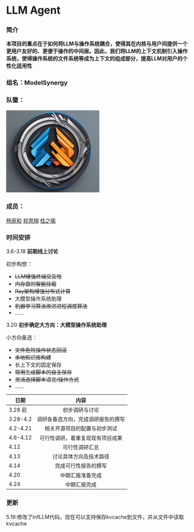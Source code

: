 # LLM Agent

### 简介

**本项目的重点在于如何将LLM与操作系统耦合，使得其在内核与用户间提供一个更用户友好的、更便于操作的中间层。因此，我们将LLM的上下文机制引入操作系统，使得操作系统的文件系统等成为上下文的组成部分，提高LLM对用户的个性化适用性**

### 组名：ModelSynergy

### 队徽：

<img src="./docs/image/logo.png" width="50%" height="50%" />


### 成员：

[杨家和](https://www.bilibili.com/video/BV1uT4y1P7CX/?spm_id_from=333.337.search-card.all.click&vd_source=8bef3e42b68fd84b80df406ed7e76d29)
[程思翔](https://www.bilibili.com/video/BV1uT4y1P7CX/?spm_id_from=333.337.search-card.all.click&vd_source=8bef3e42b68fd84b80df406ed7e76d29)
[桂之瑜](https://www.bilibili.com/video/BV1uT4y1P7CX/?spm_id_from=333.337.search-card.all.click&vd_source=8bef3e42b68fd84b80df406ed7e76d29)

### 时间安排

3.6-3.18 **前期线上讨论**

初步构想：
- ~~LLM增强终端交互性~~
- ~~内存盘的智能挂载~~
- ~~Ray架构增强分布式计算~~
- 大模型操作系统助理
- ~~机器学习算法改进进程调度算法~~
- ……

3.20 **初步确定大方向：大模型操作系统助理**

小方向备选：
- ~~文件危险操作状态回滚~~
- ~~本地知识库构建~~
- 长上下文的固定保存
- ~~常用生成脚本的自主保存~~
- ~~灵活选择脚本语言/操作方式~~
- ……

| 日期 | 内容 |
|---|:---:|
|3.28 前|初步调研与讨论|
|3.28-4.2|调研各备选方向，完成调研报告的撰写|
|4.2-4.21|相关开源项目的配置与初步测试|
|4.6-4.12|可行性调研，着重复现现有项目成果|
|4.12|可行性调研汇总|
|4.13|讨论具体方向及技术路径|
|4.14|完成可行性报告的撰写|
|4.20|中期汇报准备完成|
|4.24|中期汇报完成|

### 更新

5.19:修改了InfLLM代码，现在可以支持保存kvcache到文件，并从文件中读取kvcache

